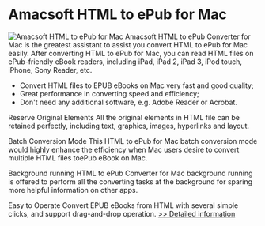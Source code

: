# Amacsoft HTML to ePub for Mac
![Amacsoft HTML to ePub for Mac](https://mycommerce.akamaized.net/api/pimages/P300924591/BIG/300924591.PNG)
Amacsoft HTML to ePub Converter for Mac is the greatest assistant to assist you convert HTML to ePub for Mac easily. After converting HTML to ePub for Mac, you can read HTML files on ePub-friendly eBook readers, including iPad, iPad 2, iPad 3, iPod touch, iPhone, Sony Reader, etc.

* Convert HTML files to EPUB eBooks on Mac very fast and good quality;
* Great performance in converting speed and efficiency;
* Don't need any additional software, e.g. Adobe Reader or Acrobat.

Reserve Original Elements
All the original elements in HTML file can be retained perfectly, including text, graphics, images, hyperlinks and layout.

Batch Conversion Mode
This HTML to ePub for Mac batch conversion mode would highly enhance the efficiency when Mac users desire to convert multiple HTML files toePub eBook on Mac.

Background running
HTML to ePub Converter for Mac background running is offered to perform all the converting tasks at the background for sparing more helpful information on other apps.

Easy to Operate
Convert EPUB eBooks from HTML with several simple clicks, and support drag-and-drop operation.
[>> Detailed information](https://secure.shareit.com/shareit/product.html?productid=300924591&affiliateid=200057808)